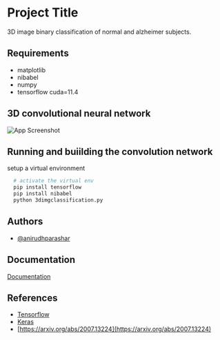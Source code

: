 
# Project Title

3D image binary classification of normal and alzheimer subjects.

## Requirements

* matplotlib
* nibabel
* numpy
* tensorflow
cuda=11.4

  
## 3D convolutional neural network

![App Screenshot](https://raw.githubusercontent.com/hasibzunair/uniformizing-3D/master/asset/network.png)

  
## Running and buiilding the convolution network

setup a virtual environment


```bash
  # activate the virtual env
  pip install tensorflow
  pip install nibabel
  python 3dimgclassification.py
```
    
## Authors

- [@anirudhparashar](https://www.github.com/anirudhparashar)

  
## Documentation

[Documentation](https://linktodocumentation)

  
## References

 - [Tensorflow](https://www.tensorflow.org/api_docs/python/tf/keras/layers/Conv3D)
 - [Keras](https://www.tensorflow.org/api_docs/python/tf/keras)
 - [https://arxiv.org/abs/2007.13224](https://arxiv.org/abs/2007.13224)

  